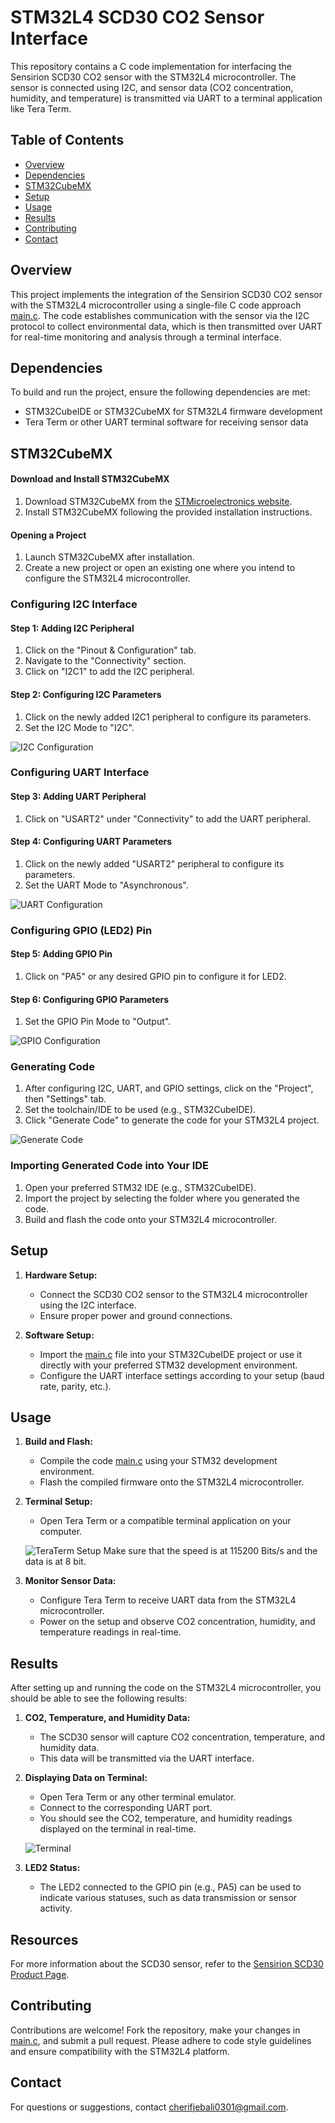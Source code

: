 # STM32L4 SCD30 CO2 Sensor Interface

This repository contains a C code implementation for interfacing the Sensirion SCD30 CO2 sensor with the STM32L4 microcontroller. The sensor is connected using I2C, and sensor data (CO2 concentration, humidity, and temperature) is transmitted via UART to a terminal application like Tera Term.

## Table of Contents

- [Overview](#overview)
- [Dependencies](#dependencies)
- [STM32CubeMX](#STM32CubeMX)
- [Setup](#setup)
- [Usage](#usage)
- [Results](#results)
- [Contributing](#contributing)
- [Contact](#contact)

## Overview

This project implements the integration of the Sensirion SCD30 CO2 sensor with the STM32L4 microcontroller using a single-file C code approach [main.c](https://github.com/cherifon/STM32_SDC30_CO2_Sensor/blob/main/SCD30_sensor/Core/Src/main.c). The code establishes communication with the sensor via the I2C protocol to collect environmental data, which is then transmitted over UART for real-time monitoring and analysis through a terminal interface.

## Dependencies

To build and run the project, ensure the following dependencies are met:

- STM32CubeIDE or STM32CubeMX for STM32L4 firmware development
- Tera Term or other UART terminal software for receiving sensor data

## STM32CubeMX

#### Download and Install STM32CubeMX

1. Download STM32CubeMX from the [STMicroelectronics website](https://www.st.com/en/development-tools/stm32cubemx.html).
2. Install STM32CubeMX following the provided installation instructions.

#### Opening a Project

1. Launch STM32CubeMX after installation.
2. Create a new project or open an existing one where you intend to configure the STM32L4 microcontroller.

### Configuring I2C Interface

#### Step 1: Adding I2C Peripheral

1. Click on the "Pinout & Configuration" tab.
2. Navigate to the "Connectivity" section.
3. Click on "I2C1" to add the I2C peripheral.

#### Step 2: Configuring I2C Parameters

1. Click on the newly added I2C1 peripheral to configure its parameters.
2. Set the I2C Mode to "I2C".

![I2C Configuration](screenshots/I2C_Setup.png)

### Configuring UART Interface

#### Step 3: Adding UART Peripheral

1. Click on "USART2" under "Connectivity" to add the UART peripheral.

#### Step 4: Configuring UART Parameters

1. Click on the newly added "USART2" peripheral to configure its parameters.
2. Set the UART Mode to "Asynchronous".

![UART Configuration](screenshots/UART_Setup.png)

### Configuring GPIO (LED2) Pin

#### Step 5: Adding GPIO Pin

1. Click on "PA5" or any desired GPIO pin to configure it for LED2.

#### Step 6: Configuring GPIO Parameters

1. Set the GPIO Pin Mode to "Output".

![GPIO Configuration](screenshots/GPIO_Pin_Setup.png)

### Generating Code

1. After configuring I2C, UART, and GPIO settings, click on the "Project", then "Settings" tab.
2. Set the toolchain/IDE to be used (e.g., STM32CubeIDE).
3. Click "Generate Code" to generate the code for your STM32L4 project.

![Generate Code](screenshots/Generate_code.png)

### Importing Generated Code into Your IDE

1. Open your preferred STM32 IDE (e.g., STM32CubeIDE).
2. Import the project by selecting the folder where you generated the code.
3. Build and flash the code onto your STM32L4 microcontroller.

## Setup

1. **Hardware Setup:**
   - Connect the SCD30 CO2 sensor to the STM32L4 microcontroller using the I2C interface.
   - Ensure proper power and ground connections.

2. **Software Setup:**
   - Import the [main.c](https://github.com/cherifon/STM32_SDC30_CO2_Sensor/blob/main/SCD30_sensor/Core/Src/main.c) file into your STM32CubeIDE project or use it directly with your preferred STM32 development environment.
   - Configure the UART interface settings according to your setup (baud rate, parity, etc.).

## Usage

1. **Build and Flash:**
   - Compile the code [main.c](https://github.com/cherifon/STM32_SDC30_CO2_Sensor/blob/main/SCD30_sensor/Core/Src/main.c) using your STM32 development environment.
   - Flash the compiled firmware onto the STM32L4 microcontroller.

2. **Terminal Setup:**
   - Open Tera Term or a compatible terminal application on your computer.
  
   ![TeraTerm Setup](screenshots/TeraTerm_Setup.png)
   Make sure that the speed is at 115200 Bits/s and the data is at 8 bit.

4. **Monitor Sensor Data:**
   - Configure Tera Term to receive UART data from the STM32L4 microcontroller.
   - Power on the setup and observe CO2 concentration, humidity, and temperature readings in real-time.
  
## Results

After setting up and running the code on the STM32L4 microcontroller, you should be able to see the following results:

1. **CO2, Temperature, and Humidity Data:**
   - The SCD30 sensor will capture CO2 concentration, temperature, and humidity data.
   - This data will be transmitted via the UART interface.

2. **Displaying Data on Terminal:**
   - Open Tera Term or any other terminal emulator.
   - Connect to the corresponding UART port.
   - You should see the CO2, temperature, and humidity readings displayed on the terminal in real-time.
  
   ![Terminal](screenshots/Running_code.png)

3. **LED2 Status:**
   - The LED2 connected to the GPIO pin (e.g., PA5) can be used to indicate various statuses, such as data transmission or sensor activity.

## Resources

For more information about the SCD30 sensor, refer to the [Sensirion SCD30 Product Page](https://sensirion.com/products/catalog/SCD30/).

## Contributing

Contributions are welcome! Fork the repository, make your changes in [main.c](https://github.com/cherifon/STM32_SDC30_CO2_Sensor/blob/main/SCD30_sensor/Core/Src/main.c), and submit a pull request. Please adhere to code style guidelines and ensure compatibility with the STM32L4 platform.

## Contact

For questions or suggestions, contact [cherifjebali0301@gmail.com](mailto:cherifjebali0301@gmail.com).
